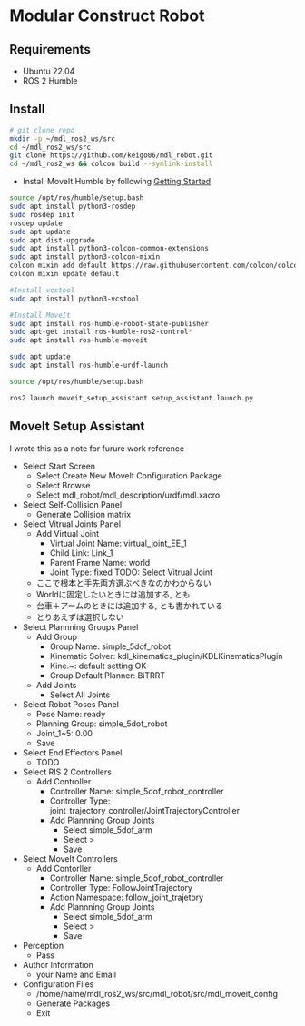 # Modular Construct Robot

## Requirements

- Ubuntu 22.04
- ROS 2 Humble

## Install

```bash
# git clone repo
mkdir -p ~/mdl_ros2_ws/src
cd ~/mdl_ros2_ws/src
git clone https://github.com/keigo06/mdl_robot.git
cd ~/mdl_ros2_ws && colcon build --symlink-install
```

- Install MoveIt Humble by following [Getting Started](https://moveit.picknik.ai/humble/doc/tutorials/getting_started/getting_started.html)

```bash
source /opt/ros/humble/setup.bash
sudo apt install python3-rosdep
sudo rosdep init
rosdep update
sudo apt update
sudo apt dist-upgrade
sudo apt install python3-colcon-common-extensions
sudo apt install python3-colcon-mixin
colcon mixin add default https://raw.githubusercontent.com/colcon/colcon-mixin-repository/master/index.yaml
colcon mixin update default

#Install vcstool
sudo apt install python3-vcstool

#Install MoveIt
sudo apt install ros-humble-robot-state-publisher
sudo apt-get install ros-humble-ros2-control*
sudo apt install ros-humble-moveit

sudo apt update
sudo apt install ros-humble-urdf-launch

source /opt/ros/humble/setup.bash
```

```bash
ros2 launch moveit_setup_assistant setup_assistant.launch.py
```

## MoveIt Setup Assistant

I wrote this as a note for furure work reference

- Select Start Screen
  - Select Create New MoveIt Configuration Package
  - Select Browse
  - Select mdl_robot/mdl_description/urdf/mdl.xacro
- Select Self-Collision Panel
  - Generate Collision matrix
- Select Vitrual Joints Panel
  - Add Virtual Joint
    - Virtual Joint Name: virtual_joint_EE_1
    - Child Link: Link_1
    - Parent Frame Name: world
    - Joint Type: fixed
    TODO: Select Vitrual Joint
  - ここで根本と手先両方選ぶべきなのかわからない
  - Worldに固定したいときには追加する, とも
  - 台車＋アームのときには追加する, とも書かれている
  - とりあえずは選択しない
- Select Plannning Groups Panel
  - Add Group
    - Group Name: simple_5dof_robot
    - Kinematic Solver: kdl_kinematics_plugin/KDLKinematicsPlugin
    - Kine.~: default setting OK
    - Group Default Planner: BiTRRT
  - Add Joints
    - Select All Joints
- Select Robot Poses Panel
  - Pose Name: ready
  - Planning Group: simple_5dof_robot
  - Joint_1~5: 0.00
  - Save
- Select End Effectors Panel
  - TODO
- Select RIS 2 Controllers
  - Add Controller
    - Controller Name: simple_5dof_robot_controller
    - Controller Type: joint_trajectory_controller/JointTrajectoryController
    - Add Plannning Group Joints
      - Select simple_5dof_arm
      - Select >
      - Save
- Select MoveIt Controllers
  - Add Contorller
    - Controller Name: simple_5dof_robot_controller
    - Controller Type: FollowJointTrajectory
    - Action Namespace: follow_joint_trajetory
    - Add Plannning Group Joints
      - Select simple_5dof_arm
      - Select >
      - Save
- Perception
  - Pass
- Author Information
  - your Name and Email
- Configuration Files
  - /home/name/mdl_ros2_ws/src/mdl_robot/src/mdl_moveit_config
  - Generate Packages
  - Exit

